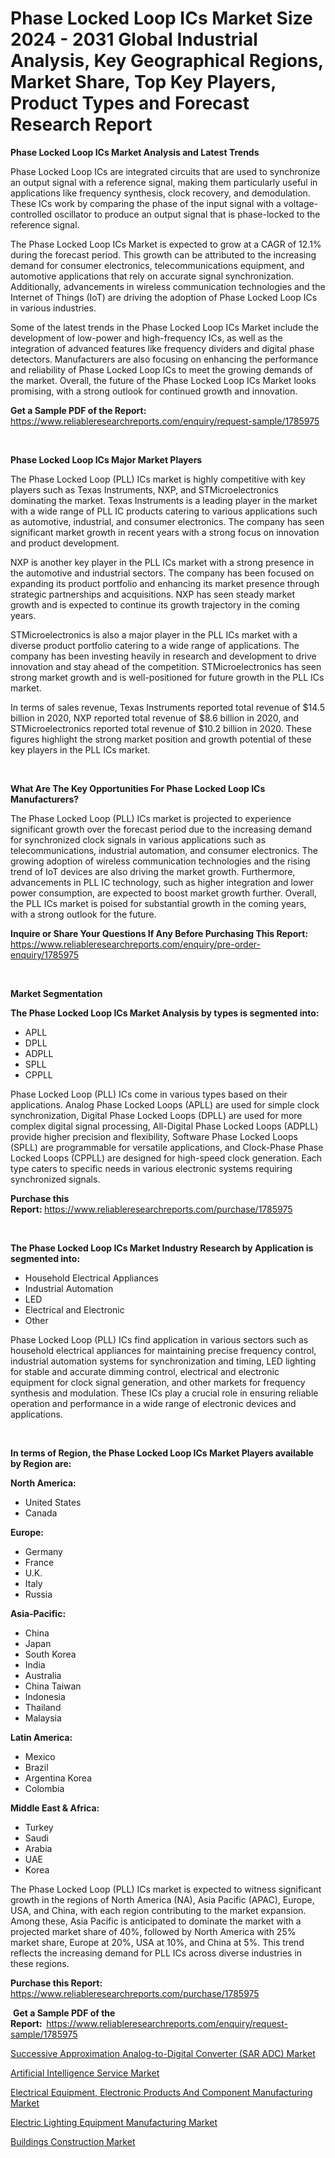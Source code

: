 <p><h1>Phase Locked Loop ICs Market Size 2024 - 2031 Global Industrial Analysis, Key Geographical Regions, Market Share, Top Key Players, Product Types and Forecast Research Report</h1></p><p><strong>Phase Locked Loop ICs Market Analysis and Latest Trends</strong></p>
<p><p>Phase Locked Loop ICs are integrated circuits that are used to synchronize an output signal with a reference signal, making them particularly useful in applications like frequency synthesis, clock recovery, and demodulation. These ICs work by comparing the phase of the input signal with a voltage-controlled oscillator to produce an output signal that is phase-locked to the reference signal.</p><p>The Phase Locked Loop ICs Market is expected to grow at a CAGR of 12.1% during the forecast period. This growth can be attributed to the increasing demand for consumer electronics, telecommunications equipment, and automotive applications that rely on accurate signal synchronization. Additionally, advancements in wireless communication technologies and the Internet of Things (IoT) are driving the adoption of Phase Locked Loop ICs in various industries.</p><p>Some of the latest trends in the Phase Locked Loop ICs Market include the development of low-power and high-frequency ICs, as well as the integration of advanced features like frequency dividers and digital phase detectors. Manufacturers are also focusing on enhancing the performance and reliability of Phase Locked Loop ICs to meet the growing demands of the market. Overall, the future of the Phase Locked Loop ICs Market looks promising, with a strong outlook for continued growth and innovation.</p></p>
<p><strong>Get a Sample PDF of the Report:&nbsp;</strong> <a href="https://www.reliableresearchreports.com/enquiry/request-sample/1785975">https://www.reliableresearchreports.com/enquiry/request-sample/1785975</a></p>
<p>&nbsp;</p>
<p><strong>Phase Locked Loop ICs Major Market Players</strong></p>
<p><p>The Phase Locked Loop (PLL) ICs market is highly competitive with key players such as Texas Instruments, NXP, and STMicroelectronics dominating the market. Texas Instruments is a leading player in the market with a wide range of PLL IC products catering to various applications such as automotive, industrial, and consumer electronics. The company has seen significant market growth in recent years with a strong focus on innovation and product development.</p><p>NXP is another key player in the PLL ICs market with a strong presence in the automotive and industrial sectors. The company has been focused on expanding its product portfolio and enhancing its market presence through strategic partnerships and acquisitions. NXP has seen steady market growth and is expected to continue its growth trajectory in the coming years.</p><p>STMicroelectronics is also a major player in the PLL ICs market with a diverse product portfolio catering to a wide range of applications. The company has been investing heavily in research and development to drive innovation and stay ahead of the competition. STMicroelectronics has seen strong market growth and is well-positioned for future growth in the PLL ICs market.</p><p>In terms of sales revenue, Texas Instruments reported total revenue of $14.5 billion in 2020, NXP reported total revenue of $8.6 billion in 2020, and STMicroelectronics reported total revenue of $10.2 billion in 2020. These figures highlight the strong market position and growth potential of these key players in the PLL ICs market.</p></p>
<p>&nbsp;</p>
<p><strong>What Are The Key Opportunities For Phase Locked Loop ICs Manufacturers?</strong></p>
<p><p>The Phase Locked Loop (PLL) ICs market is projected to experience significant growth over the forecast period due to the increasing demand for synchronized clock signals in various applications such as telecommunications, industrial automation, and consumer electronics. The growing adoption of wireless communication technologies and the rising trend of IoT devices are also driving the market growth. Furthermore, advancements in PLL IC technology, such as higher integration and lower power consumption, are expected to boost market growth further. Overall, the PLL ICs market is poised for substantial growth in the coming years, with a strong outlook for the future.</p></p>
<p><strong>Inquire or Share Your Questions If Any Before Purchasing This Report:</strong> <a href="https://www.reliableresearchreports.com/enquiry/pre-order-enquiry/1785975">https://www.reliableresearchreports.com/enquiry/pre-order-enquiry/1785975</a></p>
<p>&nbsp;</p>
<p><strong>Market Segmentation</strong></p>
<p><strong>The Phase Locked Loop ICs Market Analysis by types is segmented into:</strong></p>
<p><ul><li>APLL</li><li>DPLL</li><li>ADPLL</li><li>SPLL</li><li>CPPLL</li></ul></p>
<p><p>Phase Locked Loop (PLL) ICs come in various types based on their applications. Analog Phase Locked Loops (APLL) are used for simple clock synchronization, Digital Phase Locked Loops (DPLL) are used for more complex digital signal processing, All-Digital Phase Locked Loops (ADPLL) provide higher precision and flexibility, Software Phase Locked Loops (SPLL) are programmable for versatile applications, and Clock-Phase Phase Locked Loops (CPPLL) are designed for high-speed clock generation. Each type caters to specific needs in various electronic systems requiring synchronized signals.</p></p>
<p><strong>Purchase this Report:&nbsp;</strong><a href="https://www.reliableresearchreports.com/purchase/1785975">https://www.reliableresearchreports.com/purchase/1785975</a></p>
<p>&nbsp;</p>
<p><strong>The Phase Locked Loop ICs Market Industry Research by Application is segmented into:</strong></p>
<p><ul><li>Household Electrical Appliances</li><li>Industrial Automation</li><li>LED</li><li>Electrical and Electronic</li><li>Other</li></ul></p>
<p><p>Phase Locked Loop (PLL) ICs find application in various sectors such as household electrical appliances for maintaining precise frequency control, industrial automation systems for synchronization and timing, LED lighting for stable and accurate dimming control, electrical and electronic equipment for clock signal generation, and other markets for frequency synthesis and modulation. These ICs play a crucial role in ensuring reliable operation and performance in a wide range of electronic devices and applications.</p></p>
<p>&nbsp;</p>
<p><strong>In terms of Region, the Phase Locked Loop ICs Market Players available by Region are:</strong></p>
<p>
    <p> <strong> North America: </strong>
        <ul>
            <li>United States</li>
            <li>Canada</li>
        </ul>
        </p> 
    <p> <strong> Europe: </strong>
        <ul>
            <li>Germany</li>
            <li>France</li>
            <li>U.K.</li>
            <li>Italy</li>
            <li>Russia</li>
        </ul>
        </p> 
    <p> <strong> Asia-Pacific: </strong>
        <ul>
            <li>China</li>
            <li>Japan</li>
            <li>South Korea</li>
            <li>India</li>
            <li>Australia</li>
            <li>China Taiwan</li>
            <li>Indonesia</li>
            <li>Thailand</li>
            <li>Malaysia</li>
        </ul>
        </p> 
    <p> <strong> Latin America: </strong>
        <ul>
            <li>Mexico</li>
            <li>Brazil</li>
            <li>Argentina Korea</li>
            <li>Colombia</li>
        </ul>
        </p> 
    <p> <strong> Middle East & Africa: </strong>
        <ul>
            <li>Turkey</li>
            <li>Saudi</li>
            <li>Arabia</li>
            <li>UAE</li>
            <li>Korea</li>
        </ul>
    </p>
    </p>
<p><p>The Phase Locked Loop (PLL) ICs market is expected to witness significant growth in the regions of North America (NA), Asia Pacific (APAC), Europe, USA, and China, with each region contributing to the market expansion. Among these, Asia Pacific is anticipated to dominate the market with a projected market share of 40%, followed by North America with 25% market share, Europe at 20%, USA at 10%, and China at 5%. This trend reflects the increasing demand for PLL ICs across diverse industries in these regions.</p></p>
<p><strong>Purchase this Report: </strong><a href="https://www.reliableresearchreports.com/purchase/1785975">https://www.reliableresearchreports.com/purchase/1785975</a></p>
<p>&nbsp;<strong>Get a Sample PDF of the Report:&nbsp;&nbsp;</strong><a href="https://www.reliableresearchreports.com/enquiry/request-sample/1785975">https://www.reliableresearchreports.com/enquiry/request-sample/1785975</a></p>
<p><strong></strong></p>
<p><p><a href="https://github.com/biheemgalvinlouises6hokrh3h/Market-Research-Report-List-1/blob/main/successive-approximation-analog-to-digital-converter-sar-adc-market.md">Successive Approximation Analog-to-Digital Converter (SAR ADC) Market</a></p><p><a href="https://medium.com/@christinascott1938/artificial-intelligence-service-market-size-and-market-trends-complete-industry-overview-2024-to-18942311b867">Artificial Intelligence Service Market</a></p><p><a href="https://medium.com/@greisdukagjini2014/electrical-equipment-electronic-products-and-component-manufacturing-market-size-reveals-the-best-e0a2f72af2a7">Electrical Equipment, Electronic Products And Component Manufacturing Market</a></p><p><a href="https://medium.com/@laurenbrown1918/electric-lighting-equipment-manufacturing-market-comprehensive-assessment-by-type-application-de0f9f3c1914">Electric Lighting Equipment Manufacturing Market</a></p><p><a href="https://medium.com/@greisdukagjini2014/buildings-construction-market-report-reveals-the-latest-trends-and-growth-opportunities-of-this-87cef9bd79a7">Buildings Construction Market</a></p></p>